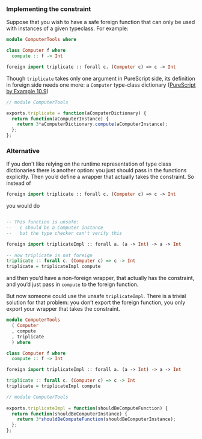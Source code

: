 ### Implementing the constraint

Suppose that you wish to have a safe foreign function that can only be used with instances of a given typeclass. For example:

```purescript
module ComputerTools where

class Computer f where
  compute :: f -> Int

foreign import triplicate :: forall c. (Computer c) => c -> Int
```

Though `triplicate` takes only one argument in PureScript side, its definition in foreign side needs one more: a `Computer` type-class dictionary ([PureScript by Example 10.9](https://leanpub.com/purescript/read#leanpub-auto-representing-constrained-types))

```js
// module ComputerTools 

exports.triplicate = function(aComputerDictionary) {
  return function(aComputerInstance) {
    return 3*aComputerDictionary.compute(aComputerInstance);
  };
};
```
### Alternative

If you don't like relying on the runtime representation of type class dictionaries there is another option: you just should pass in the functions explicitly. Then you’d define a wrapper that actually takes the constraint. 
So instead of 

```purescript
foreign import triplicate :: forall c. (Computer c) => c -> Int
```

you would do

```purescript

-- This function is unsafe:
--   c should be a Computer instance
--   but the type checker can't verify this

foreign import triplicateImpl :: forall a. (a -> Int) -> a -> Int   
                                                                    
-- now triplicate is not foreign
triplicate :: forall c. (Computer c) => c -> Int
triplicate = triplicateImpl compute
```

and then you’d have a non-foreign wrapper, that actually has the constraint, and you’d just pass in `compute` to the foreign function. 

But now someone could use the unsafe `triplicateImpl`. There is a trivial solution for that problem: you don’t export the foreign function,  you only export your wrapper that takes the constraint.

```purescript
module ComputerTools
  ( Computer
  , compute
  , triplicate
  ) where

class Computer f where
  compute :: f -> Int

foreign import triplicateImpl :: forall a. (a -> Int) -> a -> Int

triplicate :: forall c. (Computer c) => c -> Int
triplicate = triplicateImpl compute
```

```js
// module ComputerTools 
 
exports.triplicateImpl = function(shouldBeComputeFunction) { 
  return function(shouldBeComputerInstance) { 
    return 3*shouldBeComputeFunction(shouldBeComputerInstance); 
  }; 
}; 

```
